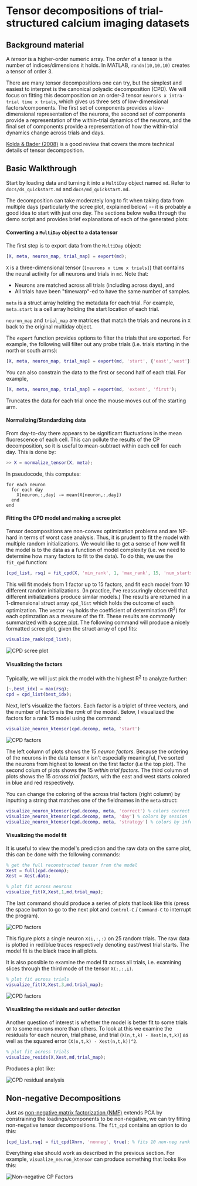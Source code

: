 # Tensor decompositions of trial-structured calcium imaging datasets

## Background material

A *tensor* is a higher-order numeric array. The *order* of a tensor is the number of indices/dimensions it holds. In MATLAB, `randn(10,10,10)` creates a tensor of order 3.

There are many tensor decompositions one can try, but the simplest and easiest to interpret is the canonical polyadic decomposition (CPD). We will focus on fitting this decomposition on an order-3 tensor `neurons x intra-trial time x trials`, which gives us three sets of low-dimensional factors/components. The first set of components provides a low-dimensional representation of the neurons, the second set of components provide a representation of the within-trial dynamics of the neurons, and the final set of components provide a representation of how the within-trial dynamics change across trials and days.

[Kolda & Bader (2008)](http://dx.doi.org/10.1137/07070111X) is a good review that covers the more technical details of tensor decomposition.

## Basic Walkthrough

Start by loading data and turning it into a `MultiDay` object named `md`. Refer to `docs/ds_quickstart.md` and `docs/md_quickstart.md`.

The decomposition can take moderately long to fit when taking data from multiple days (particularly the scree plot, explained below) -- it is probably a good idea to start with just one day.
The sections below walks through the demo script and provides brief explanations of each of the generated plots:

#### Converting a `MultiDay` object to a data tensor

The first step is to export data from the `MultiDay` object:

```matlab
[X, meta, neuron_map, trial_map] = export(md);
```

`X` is a three-dimensional tensor (`[neurons x time x trials]`) that contains the neural activity for all neurons and trials in `md`. Note that:
- Neurons are matched across all trials (including across days), and
- All trials have been "timewarp"-ed to have the same number of samples.

`meta` is a struct array holding the metadata for each trial. For example, `meta.start` is a cell array holding the start location of each trial.

`neuron_map` and `trial_map` are matrices that match the trials and neurons in `X` back to the original multiday object.

The `export` function provides options to filter the trials that are exported. For example, the following will filter out any probe trials (i.e. trials starting in the north or south arms):

```matlab
[X, meta, neuron_map, trial_map] = export(md, 'start', {'east','west'});
```

You can also constrain the data to the first or second half of each trial. For example,

```matlab
[X, meta, neuron_map, trial_map] = export(md, 'extent', 'first');
```

Truncates the data for each trial once the mouse moves out of the starting arm.

#### Normalizing/Standardizing data

From day-to-day there appears to be significant fluctuations in the mean fluorescence of each cell. This can pollute the results of the CP decomposition, so it is useful to mean-subtract within each cell for each day. This is done by:

```matlab
>> X = normalize_tensor(X, meta);
```

In pseudocode, this computes:

```
for each neuron
  for each day
    X[neuron,:,day] -= mean(X[neuron,:,day])
  end
end
```

#### Fitting the CPD model and making a scree plot

Tensor decompositions are non-convex optimization problems and are NP-hard in terms of worst case analysis.
Thus, it is prudent to fit the model with multiple random initializations.
We would like to get a sense of how well fit the model is to the data as a function of model complexity (i.e. we need to determine how many factors to fit to the data).
To do this, we use the `fit_cpd` function:

```matlab
[cpd_list, rsq] = fit_cpd(X, 'min_rank', 1, 'max_rank', 15, 'num_starts', 10)
```

This will fit models from 1 factor up to 15 factors, and fit each model from 10 different random initializations.
(In practice, I've reassuringly observed that different initializations produce similar models.)
The results are returned in a 1-dimensional struct array `cpd_list` which holds the outcome of each optimization.
The vector `rsq` holds the coefficient of determination (R<sup>2</sup>) for each optimzation as a measure of the fit.
These results are commonly summarized with a [scree plot](http://support.minitab.com/en-us/minitab/17/topic-library/modeling-statistics/multivariate/principal-components-and-factor-analysis/what-is-a-scree-plot/).
The following command will produce a nicely formatted scree plot, given the struct array of cpd fits:

```matlab
visualize_rank(cpd_list);
```

![CPD scree plot](cpd_scree.png)

#### Visualizing the factors

Typically, we will just pick the model with the highest R<sup>2</sup> to analyze further:

```matlab
[~,best_idx] = max(rsq);
cpd = cpd_list(best_idx);
```

Next, let's visualize the factors. Each factor is a triplet of three vectors, and the number of factors is the *rank* of the model.
Below, I visualized the factors for a rank 15 model using the command:

```matlab
visualize_neuron_ktensor(cpd.decomp, meta, 'start')
```

![CPD factors](cpd_factors.png)

The left column of plots shows the 15 *neuron factors*.
Because the ordering of the neurons in the data tensor `X` isn't especially meaningful, I've sorted the neurons from highest to lowest on the first factor (i.e the top plot).
The second colum of plots shows the 15 *within trial factors*.
The third column of plots shows the 15 *across trial factors*, with the east and west starts colored in blue and red respectively.

You can change the coloring of the across trial factors (right column) by inputting a string that matches one of the fieldnames in the `meta` struct:

```matlab
visualize_neuron_ktensor(cpd.decomp, meta, 'correct') % colors correct vs incorrect trials
visualize_neuron_ktensor(cpd.decomp, meta, 'day') % colors by session
visualize_neuron_ktensor(cpd.decomp, meta, 'strategy') % colors by inferred navigation strategy
```

#### Visualizing the model fit

It is useful to view the model's prediction and the raw data on the same plot, this can be done with the following commands:

```matlab
% get the full reconstructed tensor from the model
Xest = full(cpd.decomp);
Xest = Xest.data;

% plot fit across neurons
visualize_fit(X,Xest,1,md,trial_map);
```

The last command should produce a series of plots that look like this (press the space button to go to the next plot and `Control-C` / `Command-C` to interrupt the program).

![CPD factors](cpd_fit1.png)

This figure plots a single neuron `X(i,:,:)` on 25 random trials.
The raw data is plotted in red/blue traces respectively denoting east/west trial starts.
The model fit is the black trace in all plots.

It is also possible to examine the model fit across all trials, i.e. examining slices through the third mode of the tensor `X(:,:,i)`.

```matlab
% plot fit across trials
visualize_fit(X,Xest,3,md,trial_map);
```

![CPD factors](cpd_fit3.png)

#### Visualizing the residuals and outlier detection

Another question of interest is whether the model is better fit to some trials or to some neurons more than others.
To look at this we examine the residuals for each neuron, trial phase, and trial (`X(n,t,k) - Xest(n,t,k)`) as well as the squared error `(X(n,t,k) - Xest(n,t,k))^2`.

```matlab
% plot fit across trials
visualize_resids(X,Xest,md,trial_map);
```

Produces a plot like:

![CPD residual analysis](cpd_resids.png)

## Non-negative Decompositions

Just as [non-negative matrix factorization (NMF)](https://en.wikipedia.org/wiki/Non-negative_matrix_factorization) extends PCA by constraining the loadings/components to be non-negative, we can try fitting non-negative tensor decompositions. The `fit_cpd` contains an option to do this:

```matlab
[cpd_list,rsq] = fit_cpd(Xnrn, 'nonneg', true); % fits 10 non-neg rank 15 cp models
```

Everything else should work as described in the previous section. For example, `visualize_neuron_ktensor` can produce something that looks like this:

![Non-negative CP Factors](nncpd_factors.png)
